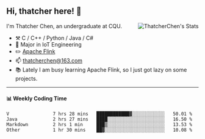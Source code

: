 ## Hi, thatcher here! :wave:

<img align="right" src="https://github-readme-stats.vercel.app/api?username=thatcherchen&title_color=333&text_color=777" alt="ThatcherChen's Stats" >

I'm Thatcher Chen, an undergraduate at CQU.

- :hammer_and_pick:  C / C++ / Python / Java / C# 
- :seedling:  Major in IoT Engineering
- :pencil2: [Apache Flink](https://github.com/apache/flink)
- :mailbox: thatcherchen@163.com
- :books: Lately I am busy learning Apache Flink, so I just got lazy on some projects.

---

#### :bar_chart: Weekly Coding Time

<!--START_SECTION:waka-->

```text
V                7 hrs 28 mins   ████████████▓░░░░░░░░░░░░   50.01 %
Java             2 hrs 27 mins   ████░░░░░░░░░░░░░░░░░░░░░   16.50 %
Markdown         2 hrs 1 min     ███▒░░░░░░░░░░░░░░░░░░░░░   13.53 %
Other            1 hr 30 mins    ██▓░░░░░░░░░░░░░░░░░░░░░░   10.08 %
```

<!--END_SECTION:waka-->
